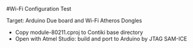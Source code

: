 #Wi-Fi Configuration Test 

Target: Arduino Due board and Wi-Fi Atheros Dongles

- Copy module-80211.cproj to Contiki base directory
- Open with Atmel Studio: build and port to Arduino by JTAG SAM-ICE
